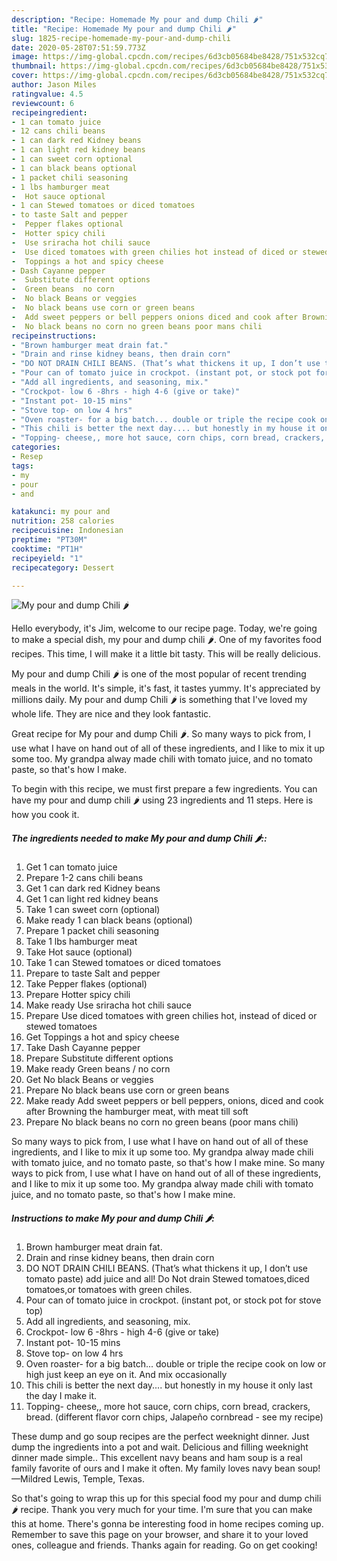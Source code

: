 ```yaml
---
description: "Recipe: Homemade My pour and dump Chili 🌶"
title: "Recipe: Homemade My pour and dump Chili 🌶"
slug: 1825-recipe-homemade-my-pour-and-dump-chili
date: 2020-05-28T07:51:59.773Z
image: https://img-global.cpcdn.com/recipes/6d3cb05684be8428/751x532cq70/my-pour-and-dump-chili-🌶-recipe-main-photo.jpg
thumbnail: https://img-global.cpcdn.com/recipes/6d3cb05684be8428/751x532cq70/my-pour-and-dump-chili-🌶-recipe-main-photo.jpg
cover: https://img-global.cpcdn.com/recipes/6d3cb05684be8428/751x532cq70/my-pour-and-dump-chili-🌶-recipe-main-photo.jpg
author: Jason Miles
ratingvalue: 4.5
reviewcount: 6
recipeingredient:
- 1 can tomato juice
- 12 cans chili beans
- 1 can dark red Kidney beans
- 1 can light red kidney beans
- 1 can sweet corn optional
- 1 can black beans optional
- 1 packet chili seasoning
- 1 lbs hamburger meat
-  Hot sauce optional
- 1 can Stewed tomatoes or diced tomatoes
- to taste Salt and pepper
-  Pepper flakes optional
-  Hotter spicy chili
-  Use sriracha hot chili sauce
-  Use diced tomatoes with green chilies hot instead of diced or stewed tomatoes
-  Toppings a hot and spicy cheese
- Dash Cayanne pepper
-  Substitute different options
-  Green beans  no corn
-  No black Beans or veggies
-  No black beans use corn or green beans
-  Add sweet peppers or bell peppers onions diced and cook after Browning the hamburger meat with meat till soft
-  No black beans no corn no green beans poor mans chili
recipeinstructions:
- "Brown hamburger meat drain fat."
- "Drain and rinse kidney beans, then drain corn"
- "DO NOT DRAIN CHILI BEANS. (That’s what thickens it up, I don’t use tomato paste) add juice and all! Do Not drain Stewed tomatoes,diced tomatoes,or tomatoes with green chiles."
- "Pour can of tomato juice in crockpot. (instant pot, or stock pot for stove top)"
- "Add all ingredients, and seasoning, mix."
- "Crockpot- low 6 -8hrs - high 4-6 (give or take)"
- "Instant pot- 10-15 mins"
- "Stove top- on low 4 hrs"
- "Oven roaster- for a big batch... double or triple the recipe cook on low or high just keep an eye on it. And mix occasionally"
- "This chili is better the next day.... but honestly in my house it only last the day I make it."
- "Topping- cheese,, more hot sauce, corn chips, corn bread, crackers, bread. (different flavor corn chips, Jalapeño cornbread - see my recipe)"
categories:
- Resep
tags:
- my
- pour
- and

katakunci: my pour and
nutrition: 258 calories
recipecuisine: Indonesian
preptime: "PT30M"
cooktime: "PT1H"
recipeyield: "1"
recipecategory: Dessert

---
```



![My pour and dump Chili 🌶](https://img-global.cpcdn.com/recipes/6d3cb05684be8428/751x532cq70/my-pour-and-dump-chili-🌶-recipe-main-photo.jpg)

Hello everybody, it's Jim, welcome to our recipe page. Today, we're going to make a special dish, my pour and dump chili 🌶. One of my favorites food recipes. This time, I will make it a little bit tasty. This will be really delicious.

My pour and dump Chili 🌶 is one of the most popular of recent trending meals in the world. It's simple, it's fast, it tastes yummy. It's appreciated by millions daily. My pour and dump Chili 🌶 is something that I've loved my whole life. They are nice and they look fantastic.

Great recipe for My pour and dump Chili 🌶. So many ways to pick from, I use what I have on hand out of all of these ingredients, and I like to mix it up some too. My grandpa alway made chili with tomato juice, and no tomato paste, so that&#39;s how I make.


To begin with this recipe, we must first prepare a few ingredients. You can have my pour and dump chili 🌶 using 23 ingredients and 11 steps. Here is how you cook it.

##### The ingredients needed to make My pour and dump Chili 🌶::

1. Get 1 can tomato juice
1. Prepare 1-2 cans chili beans
1. Get 1 can dark red Kidney beans
1. Get 1 can light red kidney beans
1. Take 1 can sweet corn (optional)
1. Make ready 1 can black beans (optional)
1. Prepare 1 packet chili seasoning
1. Take 1 lbs hamburger meat
1. Take  Hot sauce (optional)
1. Take 1 can Stewed tomatoes or diced tomatoes
1. Prepare to taste Salt and pepper
1. Take  Pepper flakes (optional)
1. Prepare  Hotter spicy chili
1. Make ready  Use sriracha hot chili sauce
1. Prepare  Use diced tomatoes with green chilies hot, instead of diced or stewed tomatoes
1. Get  Toppings a hot and spicy cheese
1. Take Dash Cayanne pepper
1. Prepare  Substitute different options
1. Make ready  Green beans / no corn
1. Get  No black Beans or veggies
1. Prepare  No black beans use corn or green beans
1. Make ready  Add sweet peppers or bell peppers, onions, diced and cook after Browning the hamburger meat, with meat till soft
1. Prepare  No black beans no corn no green beans (poor mans chili)


So many ways to pick from, I use what I have on hand out of all of these ingredients, and I like to mix it up some too. My grandpa alway made chili with tomato juice, and no tomato paste, so that&#39;s how I make mine. So many ways to pick from, I use what I have on hand out of all of these ingredients, and I like to mix it up some too. My grandpa alway made chili with tomato juice, and no tomato paste, so that&#39;s how I make mine. 

##### Instructions to make My pour and dump Chili 🌶:

1. Brown hamburger meat drain fat.
1. Drain and rinse kidney beans, then drain corn
1. DO NOT DRAIN CHILI BEANS. (That’s what thickens it up, I don’t use tomato paste) add juice and all! Do Not drain Stewed tomatoes,diced tomatoes,or tomatoes with green chiles.
1. Pour can of tomato juice in crockpot. (instant pot, or stock pot for stove top)
1. Add all ingredients, and seasoning, mix.
1. Crockpot- low 6 -8hrs - high 4-6 (give or take)
1. Instant pot- 10-15 mins
1. Stove top- on low 4 hrs
1. Oven roaster- for a big batch... double or triple the recipe cook on low or high just keep an eye on it. And mix occasionally
1. This chili is better the next day.... but honestly in my house it only last the day I make it.
1. Topping- cheese,, more hot sauce, corn chips, corn bread, crackers, bread. (different flavor corn chips, Jalapeño cornbread - see my recipe)


These dump and go soup recipes are the perfect weeknight dinner. Just dump the ingredients into a pot and wait. Delicious and filling weeknight dinner made simple.. This excellent navy beans and ham soup is a real family favorite of ours and I make it often. My family loves navy bean soup! —Mildred Lewis, Temple, Texas. 

So that's going to wrap this up for this special food my pour and dump chili 🌶 recipe. Thank you very much for your time. I'm sure that you can make this at home. There's gonna be interesting food in home recipes coming up. Remember to save this page on your browser, and share it to your loved ones, colleague and friends. Thanks again for reading. Go on get cooking!
